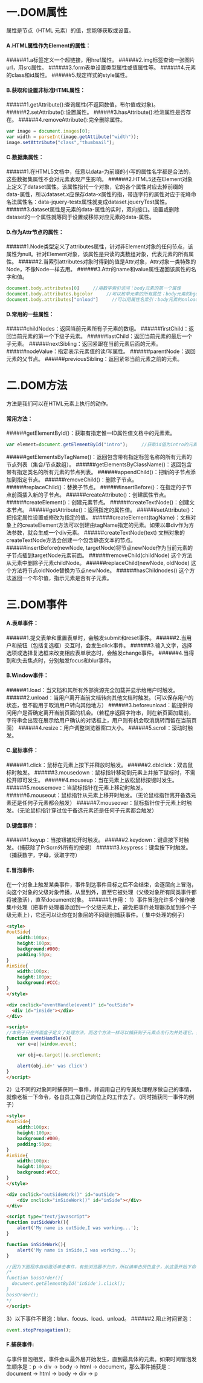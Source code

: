 # 一.DOM属性
属性是节点（HTML 元素）的值，您能够获取或设置。
#### A.HTML属性作为Element的属性：
######1.a标签定义一个超链接，用href属性。
######2.img标签查询一张图片url，用src属性。
######3.form表单设置类型属性或值属性等。
######4.元素的class和id属性。
######5.规定样式的style属性。
#### B.获取和设置非标准HTML属性：
######1.getAttribute():查询属性(不返回数值，布尔值或对象)。
######2.setAttribute():设置属性。
######3.hasAttribute():检测属性是否存在。
######4.removeAttribute():完全删除属性。

``` js
var image = document.images[0];
var width = parseInt(image.getAttibute("width"));
image.setAttribute("class","thumbnail");
```
#### C.数据集属性：
######1.在HTML5文档中，任意以data-为前缀的小写的属性名字都是合法的，这些数据集属性不会对元素表现产生影响。
######2.HTML5还在Element对象上定义了dataset属性。该属性指代一个对象，它的各个属性对应去掉前缀的data-属性，所以dataset.x应保存data-x属性的指，带连字符的属性对应于驼峰命名法属性名：data-jquery-testx属性就变成dataset.jqueryTest属性。
######3.dataset属性是元素的data-属性的实时，双向接口。设置或删除dataset的一个属性就等同于设置或移除对应元素的data-属性。
#### D.作为Attr节点的属性：
######1.Node类型定义了attributes属性，针对非Element对象的任何节点，该属性为null。针对Element对象，该属性是只读的类数组对象，代表元素的所有属性。
######2.当索引attributes对象时得到的值是Attr对象，Attr对象一类特殊的Node，不像Node一样去用。
######3.Attr的name和value属性返回该属性的名字和值。

``` js
document.body.attributes[0]     //用数字索引访问：body元素的第一个属性
document.body.attributes.bgcolor     //可以枚举元素的所有属性：body元素的bgcolor属性
document.body.attributes["onload"]     //可以用属性名索引：body元素的onload属性
```
#### D.常用的一些属性：
######childNodes：返回当前元素所有子元素的数组。
######firstChild：返回当前元素的第一个下级子元素。
######lastChild：返回当前元素的最后一个子元素。
######nextSibling：返回紧跟在当前元素后面的元素。
######nodeValue：指定表示元素值的读/写属性。
######parentNode：返回元素的父节点。
######previousSibling：返回紧邻当前元素之前的元素。
# 二.DOM方法
方法是我们可以在HTML元素上执行的动作。
#### 常用方法：
######getElementById()：获取有指定惟一ID属性值文档中的元素素。
``` js
var element=document.getElementById("intro");     //获取id值为intro的元素
```
######getElementsByTagName()：返回包含带有指定标签名称的所有元素的节点列表（集合/节点数组）。
######getElementsByClassName()：返回包含带有指定类名的所有元素的节点列表。
######appendChild()：把新的子节点添加到指定节点。
######removeChild()：删除子节点。
######replaceChild()：替换子节点。
######insertBefore()：在指定的子节点前面插入新的子节点。
######createAttribute()：创建属性节点。
######createElement()：创建元素节点。
######createTextNode()：创建文本节点。
######getAttribute()：返回指定的属性值。
######setAttribute()：把指定属性设置或修改为指定的值。
######createElement(tagName)：文档对象上的createElement方法可以创建由tagName指定的元素。如果以串div作为方法参数，就会生成一个div元素。
######createTextNode(text) 文档对象的createTextNode方法会创建一个包含静态文本的节点。
######insertBefore(newNode, targetNode)将节点newNode作为当前元素的子节点插到targetNode元素前面。
######removeChild(childNode) 这个方法从元素中删除子元素childNode。
######replaceChild(newNode, oldNode) 这个方法将节点oldNode替换为节点newNode。
######hasChildnodes() 这个方法返回一个布尔值，指示元素是否有子元素。

# 三.DOM事件
#### A.表单事件：
######1.提交表单和重置表单时，会触发submit和reset事件。
######2.当用户和按钮（包括复选框）交互时，会发生click事件。
######3.输入文字，选择选项或选择复选框来改变相应表单状态时，会触发change事件。
######4.当得到和失去焦点时，分别触发focus和blur事件。
#### B.Window事件：
######1.load：当文档和其所有外部资源完全加载并显示给用户时触发。
######2.unload：当用户离开当前文档转向其他文档时触发。（可以保存用户的状态，但不能用于取消用户转向其他地方）
######3.beforeunload：能提供询问用户是否确定离开当前页面的机会。（若程序返回字符串，则在新页面加载前，字符串会出现在展示给用户确认的对话框上，用户则有机会取消跳转而留在当前页面）
######4.resize：用户调整浏览器窗口大小。
######5.scroll：滚动时触发。
#### C.鼠标事件：
######1.click：鼠标在元素上按下并释放时触发。
######2.dblclick：双击鼠标时触发。
######3.mousedown：鼠标指针移动到元素上并按下鼠标时，不需松开即可发生。
######4.mouseup：当在元素上放松鼠标按键时发生。
######5.mousemove：当鼠标指针在元素上移动时触发。
######6.mouseout：鼠标指针从元素上移开时触发。（无论鼠标指针离开备选元素还是任何子元素都会触发）
######7.mouseover：鼠标指针位于元素上时触发。（无论鼠标指针穿过位于备选元素还是任何子元素都会触发）
#### D.键盘事件：
######1.keyup：当按钮被松开时触发。
######2.keydown：键盘按下时触发。（捕获除了PrScrn外所有的按键）
######3.keypress：键盘按下时触发。（捕获数字，字母，读取字符）
#### E.冒泡事件:
在一个对象上触发某类事件，事件到达事件目标之后不会结束，会逐层向上冒泡，向这个对象的父级对象传播，从里到外，直至它被处理（父级对象所有同类事件都将被激活），直至document对象。
######1.作用：
1）事件冒泡允许多个操作被集中处理（把事件处理器添加到一个父级元素上，避免把事件处理器添加到多个子级元素上），它还可以让你在对象层的不同级别捕获事件。（ 集中处理的例子）

```html
<style>
#outSide{
    width:100px;
    height:100px;
    background:#000;
    padding:50px;
}
#inSide{
    width:100px;
    height:100px;
    background:#CCC;
}
</style>

<div onclick="eventHandle(event)" id="outSide">
  <div id="inSide"></div>
</div>

<script>
//本例子只在外面盒子定义了处理方法，而这个方法一样可以捕获到子元素点击行为并处理它。假设有成千上万子元素要处理，难道我们要为每个元素加“onclick="eventHandle(event)"”？显然没有这种集中处理的方法来的简单，同时它的性能也是更高的。
function eventHandle(e){
    var e=e||window.event;

    var obj=e.target||e.srcElement;

    alert(obj.id+' was click')
}
</script>

```

2）让不同的对象同时捕获同一事件，并调用自己的专属处理程序做自己的事情，就像老板一下命令，各自员工做自己岗位上的工作去了。（同时捕获同一事件的例子）

```html
<style>
#outSide{
	width:100px;
    height:100px;
    background:#000;
    padding:50px;
}
#inSide{
	width:100px;
    height:100px;
    background:#CCC;
}
</style>

<div onclick="outSideWork()" id="outSide">
	<div onclick="inSideWork()" id="inSide"></div>
</div>

<script type="text/javascript">
function outSideWork(){
    alert('My name is outSide,I was working...');
}

function inSideWork(){
    alert('My name is inSide,I was working...');
}

//因为下面程序自动激活单击事件，有些浏览器不允许，所以请单击灰色盒子，从这里开始下命令，这样因为冒泡的原因，黑色大盒子也会收到单击事件，并调用了自己的处理程序。如果还有更多盒子嵌套，一样道理。
/*
function bossOrder(){
  document.getElementById('inSide').click();
}
bossOrder();
*/
</script>

```
3）以下事件不冒泡：blur、focus、load、unload。
######2.阻止时间冒泡：

``` js
event.stopPropagation();
```

#### F.捕获事件:
与事件冒泡相反，事件会从最外层开始发生，直到最具体的元素。如果时间冒泡发生顺序是：p -> div -> body -> html -> document，那么事件捕获是：document -> html -> body -> div -> p
